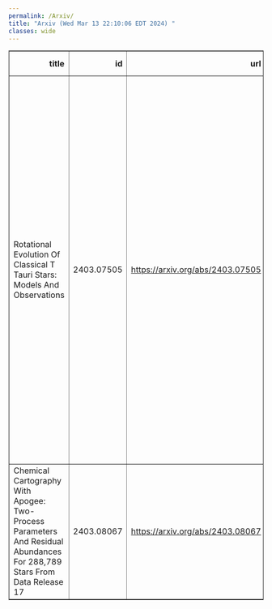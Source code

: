 ```yaml
---
permalink: /Arxiv/
title: "Arxiv (Wed Mar 13 22:10:06 EDT 2024) "
classes: wide
---
```

<table border="1" class="dataframe">
  <thead>
    <tr style="text-align: right;">
      <th>title</th>
      <th>id</th>
      <th>url</th>
      <th>authors</th>
      <th>Local Authors</th>
    </tr>
  </thead>
  <tbody>
    <tr>
      <td>Rotational Evolution Of Classical T Tauri Stars: Models And Observations</td>
      <td>2403.07505</td>
      <td><a href="https://arxiv.org/abs/2403.07505" target="_blank">https://arxiv.org/abs/2403.07505</a></td>
      <td>Javier Serna, Giovanni Pinzón, Jesús Hernández, Ezequiel Manzo-Martínez, Karina Mauco, Carlos G. Román-Zúñiga, Nuria Calvet, Cesar Briceño, Ricardo López-Valdivia, Marina Kounkel, Guy S. Stringfellow, Keivan G. Stassun, Marc Pinsonneault, Lucia Adame, Lyra Cao, Kevin Covey, Amelia Bayo, Alexandre Roman-Lopes, Christian Nitschelm, Richard R. Lane</td>
      <td>Marc Pinsonneault</td>
    </tr>
    <tr>
      <td>Chemical Cartography With Apogee: Two-Process Parameters And Residual   Abundances For 288,789 Stars From Data Release 17</td>
      <td>2403.08067</td>
      <td><a href="https://arxiv.org/abs/2403.08067" target="_blank">https://arxiv.org/abs/2403.08067</a></td>
      <td>Tawny Sit, David H. Weinberg, Adam Wheeler, Christian R. Hayes, Sten Hasselquist, Thomas Masseron, Jennifer Sobeck</td>
      <td>Adam Wheeler, David Weinberg, Tawny Sit</td>
    </tr>
  </tbody>
</table>